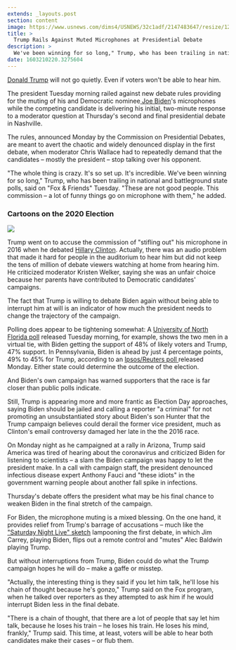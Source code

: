 ```yaml
--- 
extends: _layouts.post 
section: content 
image: https://www.usnews.com/dims4/USNEWS/32c1adf/2147483647/resize/1200x%3E/quality/85/?url=http%3A%2F%2Fmedia.beam.usnews.com%2F41%2F8d%2F74dcd2f4424996affa5725ee11ee%2F201020electionsmute-editorial.jpg 
title: > 
  Trump Rails Against Muted Microphones at Presidential Debate 
description: > 
  We've been winning for so long," Trump, who has been trailing in national and battleground state polls, said on "Fox & Friends" Tuesday.The fact that Trump is willing to debate Biden again without being able to interrupt him at will is an indicator of how much the president needs to change the trajectory of the campaign.In Pennsylvania, Biden is ahead by just 4 percentage points, 49% to 45% for Trump, according to an Ipsos/Reuters poll released Monday.Thursday's debate offers the president what may be his final chance to weaken Biden in the final stretch of the campaign.But without interruptions from Trump, Biden could do what the Trump campaign hopes he will do – make a gaffe or misstep. 
date: 1603210220.3275604 
--- 
```

<div><p><a href="//www.usnews.com/elections/donald-trump">Donald Trump</a> will not go quietly. Even if voters won't be able to hear him.</p><p>The president Tuesday morning railed against new debate rules providing for the muting of his and Democratic nominee<a href="/elections/joe-biden"> Joe Biden</a>'s microphones while the competing candidate is delivering his initial, two-minute response to a moderator question at Thursday's second and final presidential debate in Nashville.</p><p id="ac-lre-player"></p><p>The rules, announced Monday by the Commission on Presidential Debates, are meant to avert the chaotic and widely denounced display in the first debate, when moderator Chris Wallace had to repeatedly demand that the candidates &#8211; mostly the president &#8211; stop talking over his opponent.</p><p>"The whole thing is crazy. It's so set up. It's incredible. We've been winning for so long," Trump, who has been trailing in national and battleground state polls, said on "Fox &amp; Friends" Tuesday. "These are not good people. This commission &#8211; a lot of funny things go on microphone with them," he added.</p><p class="Box-w0dun1-0 SlideshowEmbed__HeadingBox-fkpjfn-1 htMIQB"><h3 size="3" class="Heading__HeadingStyled-sc-1w5xk2o-0-h3 eSzSqG Heading-sc-1w5xk2o-1 jFucEe">Cartoons on the 2020 Election</h3></p><img src="https://www.usnews.com/dims4/USNEWS/e122dd2/2147483647/thumbnail/640x420/quality/85/?url=http%3A%2F%2Fmedia.beam.usnews.com%2Fdb%2F15%2F841be3fb4587a8ad9b19842d1e3c%2F20201016edptc-a.jpg" class="Image__PictureImage-sc-412cjc-0 cjIqES Image-sc-412cjc-2 SlideshowEmbed__Picture-fkpjfn-0 eSVwNn"><p class="SlideshowEmbed__ArrowWrapper-fkpjfn-6 jGHfsH"></p><p>Trump went on to accuse the commission of "stifling out" his microphone in 2016 when he debated <a href="//www.usnews.com/news/articles/2007/01/30/10-things-you-didnt-know-about-hillary-clinton">Hillary Clinton</a>. Actually, there was an audio problem that made it hard for people in the auditorium to hear him but did not keep the tens of million of debate viewers watching at home from hearing him. He criticized moderator Kristen Welker, saying she was an unfair choice because her parents have contributed to Democratic candidates' campaigns.</p><p>The fact that Trump is willing to debate Biden again without being able to interrupt him at will is an indicator of how much the president needs to change the trajectory of the campaign.</p><p>Polling does appear to be tightening somewhat: A <a href="https://www.unf.edu/uploadedFiles/aa/coas/porl/FLFallOct2020.pdf" target="_blank">University of North Florida poll</a> released Tuesday morning, for example, shows the two men in a virtual tie, with Biden getting the support of 48% of likely voters and Trump, 47% support. In Pennsylvania, Biden is ahead by just 4 percentage points, 49% to 45% for Trump, according to an <a href="https://www.ipsos.com/sites/default/files/ct/news/documents/2020-10/topline_reuters_pennsylvania_state_poll_w4_10_19_20.pdf" target="_blank">Ipsos/Reuters poll </a>released Monday. Either state could determine the outcome of the election.</p><p id="ad" class="ad"></p><p>And Biden's own campaign has warned supporters that the race is far closer than public polls indicate.</p><p id="ad" class="ad lazy "></p><p>Still, Trump is appearing more and more frantic as Election Day approaches, saying Biden should be jailed and calling a reporter "a criminal" for not promoting an unsubstantiated story about Biden's son Hunter that the Trump campaign believes could derail the former vice president, much as Clinton's email controversy damaged her late in the the 2016 race.</p><p>On Monday night as he campaigned at a rally in Arizona, Trump said America was tired of hearing about the coronavirus and criticized Biden for listening to scientists &#8211; a slam the Biden campaign was happy to let the president make. In a call with campaign staff, the president denounced infectious disease expert Anthony Fauci and "these idiots" in the government warning people about another fall spike in infections.</p><p>Thursday's debate offers the president what may be his final chance to weaken Biden in the final stretch of the campaign.</p><p>For Biden, the microphone muting is a mixed blessing. On the one hand, it provides relief from Trump's barrage of accusations &#8211; much like the <a href="https://www.youtube.com/watch?v=Wsije1KetVw" target="_blank">"Saturday Night Live" sketch</a> lampooning the first debate, in which Jim Carrey, playing Biden, flips out a remote control and "mutes" Alec Baldwin playing Trump.</p><p>But without interruptions from Trump, Biden could do what the Trump campaign hopes he will do &#8211; make a gaffe or misstep.</p><p id="ad" class="ad"></p><p>"Actually, the interesting thing is they said if you let him talk, he'll lose his chain of thought because he's gonzo," Trump said on the Fox program, when he talked over reporters as they attempted to ask him if he would interrupt Biden less in the final debate.</p><p>"There is a chain of thought, that there are a lot of people that say let him talk, because he loses his train &#8211; he loses his train. He loses his mind, frankly," Trump said. This time, at least, voters will be able to hear both candidates make their cases &#8211; or flub them.<br></p></div>